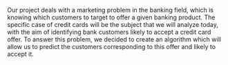 Our project deals with a marketing problem in the banking field, which is knowing which customers to target to offer a given banking product. The specific case of credit cards will be the subject that we will analyze today, with the aim of identifying bank customers likely to accept a credit card offer. To answer this problem, we decided to create an algorithm which will allow us to predict the customers corresponding to this offer and likely to accept it. 
